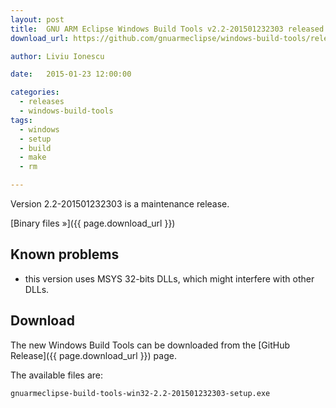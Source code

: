 ```yaml
---
layout: post
title:  GNU ARM Eclipse Windows Build Tools v2.2-201501232303 released
download_url: https://github.com/gnuarmeclipse/windows-build-tools/releases/tag/v2.2

author: Liviu Ionescu

date:   2015-01-23 12:00:00

categories:
  - releases
  - windows-build-tools
tags:
  - windows
  - setup
  - build
  - make
  - rm

---
```


Version 2.2-201501232303 is a maintenance release.

[Binary files »]({{ page.download_url }})

## Known problems

* this version uses MSYS 32-bits DLLs, which might interfere with other DLLs.

## Download

The new Windows Build Tools can be downloaded from the [GitHub Release]({{ page.download_url }}) page.


The available files are:

	gnuarmeclipse-build-tools-win32-2.2-201501232303-setup.exe
